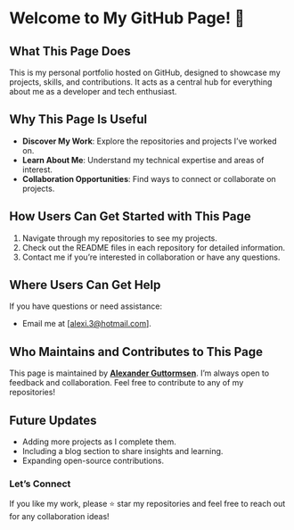 # Welcome to My GitHub Page! 👋

## What This Page Does
This is my personal portfolio hosted on GitHub, designed to showcase my projects, skills, and contributions. It acts as a central hub for everything about me as a developer and tech enthusiast.

## Why This Page Is Useful
- **Discover My Work**: Explore the repositories and projects I’ve worked on.  
- **Learn About Me**: Understand my technical expertise and areas of interest.  
- **Collaboration Opportunities**: Find ways to connect or collaborate on projects.  

## How Users Can Get Started with This Page
1. Navigate through my repositories to see my projects.  
2. Check out the README files in each repository for detailed information.  
3. Contact me if you’re interested in collaboration or have any questions.  

## Where Users Can Get Help
If you have questions or need assistance:  
<!-- - Open an issue in the relevant repository.   -->
- Email me at [alexi.3@hotmail.com].  
<!-- - Reach out on LinkedIn: [Your LinkedIn Profile](https://www.linkedin.com/in/yourprofile).   -->

## Who Maintains and Contributes to This Page
This page is maintained by **[Alexander Guttormsen](https://github.com/al5xander)**. I’m always open to feedback and collaboration. Feel free to contribute to any of my repositories!

## Future Updates
- Adding more projects as I complete them.  
- Including a blog section to share insights and learning.  
- Expanding open-source contributions.  

### Let’s Connect
If you like my work, please ⭐️ star my repositories and feel free to reach out for any collaboration ideas!  
